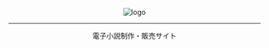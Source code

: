 <div align=center>
  
  ![logo](https://github.com/ulxsth/Seiran/assets/114195789/f0d58d0d-2e27-4a82-9266-64529d4b541a)

  <hr>
  電子小説制作・販売サイト

</div>
